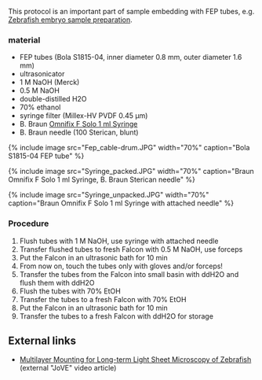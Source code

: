 ---
---
This protocol is an important part of sample embedding with FEP tubes, e.g. [Zebrafish embryo sample preparation](Zebrafish_embryo_sample_preparation).
### material

  - FEP tubes (Bola S1815-04, inner diameter 0.8 mm, outer diameter 1.6 mm)
  - ultrasonicator
  - 1 M NaOH (Merck)
  - 0.5 M NaOH
  - double-distilled H2O
  - 70% ethanol
  - syringe filter (Millex-HV PVDF 0.45 µm)
  - B. Braun [Omnifix F Solo 1 ml Syringe](https://www.bbraun.com/en/products/b/omnifix-f-solo.html)
  - B. Braun needle (100 Sterican, blunt)

{% include image src="Fep_cable-drum.JPG" width="70%" caption="Bola S1815-04 FEP tube" %}

{% include image src="Syringe_packed.JPG" width="70%" caption="Braun Omnifix F Solo 1 ml Syringe, B. Braun Sterican needle" %}

{% include image src="Syringe_unpacked.JPG" width="70%" caption="Braun Omnifix F Solo 1 ml Syringe with attached needle" %}

### Procedure

1.  Flush tubes with 1 M NaOH, use syringe with attached needle
2.  Transfer flushed tubes to fresh Falcon with 0.5 M NaOH, use forceps
3.  Put the Falcon in an ultrasonic bath for 10 min
4.  From now on, touch the tubes only with gloves and/or forceps!
5.  Transfer the tubes from the Falcon into small basin with ddH2O and flush them with ddH2O
6.  Flush the tubes with 70% EtOH
7.  Transfer the tubes to a fresh Falcon with 70% EtOH
8.  Put the Falcon in an ultrasonic bath for 10 min
9.  Transfer the tubes to a fresh Falcon with ddH2O for storage

## External links

  - [Multilayer Mounting for Long-term Light Sheet Microscopy of Zebrafish](https://www.jove.com/t/51119/multilayer-mounting-for-long-term-light-sheet-microscopy-of-zebrafish) (external "JoVE" video article)
